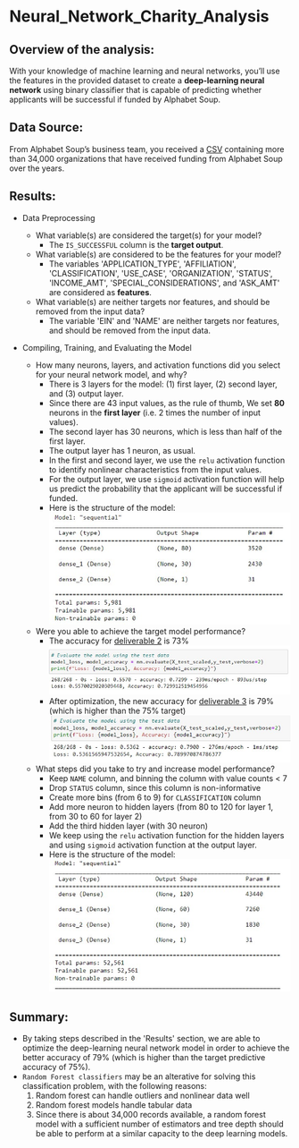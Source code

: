 # Neural_Network_Charity_Analysis

## Overview of the analysis:
With your knowledge of machine learning and neural networks, you’ll use the features in the provided dataset to create a **deep-learning neural network** using binary classifier that is capable of predicting whether applicants will be successful if funded by Alphabet Soup.

## Data Source:
From Alphabet Soup’s business team, you received a [CSV](./Resources/charity_data.csv) containing more than 34,000 organizations that have received funding from Alphabet Soup over the years.

## Results:
* Data Preprocessing
    * What variable(s) are considered the target(s) for your model?
        * The `IS_SUCCESSFUL` column is the **target output**.
    * What variable(s) are considered to be the features for your model?
        * The variables 'APPLICATION_TYPE', 'AFFILIATION', 'CLASSIFICATION', 'USE_CASE', 'ORGANIZATION', 'STATUS', 'INCOME_AMT', 'SPECIAL_CONSIDERATIONS', and 'ASK_AMT' are considered as **features**.
    * What variable(s) are neither targets nor features, and should be removed from the input data?
        * The variable 'EIN' and 'NAME' are neither targets nor features, and should be removed from the input data.

* Compiling, Training, and Evaluating the Model
    * How many neurons, layers, and activation functions did you select for your neural network model, and why?
        * There is 3 layers for the model: (1) first layer, (2) second layer, and (3) output layer.
        * Since there are 43 input values, as the rule of thumb, We set **80** neurons in the **first layer** (i.e. 2 times the number of input values).
        * The second layer has 30 neurons, which is less than half of the first layer.
        * The output layer has 1 neuron, as usual.
        * In the first and second layer, we use the `relu` activation function to identify nonlinear characteristics from the input values.
        * For the output layer, we use `sigmoid` activation function will help us predict the probability that the applicant will be successful if funded.
        * Here is the structure of the model:
        ![D2_model](./Resources/D2_Model.jpg)
    * Were you able to achieve the target model performance?
        * The accuracy for [deliverable 2](AlphabetSoupCharity.ipynb) is 73%
        ![D2_accuracy](./Resources/D2_accuracy.jpg)
        * After optimization, the new accuracy for [deliverable 3](AlphabetSoupCharity_Optimization.ipynb) is 79% (which is higher than the 75% target)
        ![D3_accuracy](./Resources/D3_accuracy.jpg)
    * What steps did you take to try and increase model performance?
        * Keep `NAME` column, and binning the column with value counts < 7
        * Drop `STATUS` column, since this column is non-informative
        * Create more bins (from 6 to 9) for `CLASSIFICATION` column
        * Add more neuron to hidden layers (from 80 to 120 for layer 1, from 30 to 60 for layer 2)
        * Add the third hidden layer (with 30 neuron)
        * We keep using the  `relu` activation function for the hidden layers and using `sigmoid` activation function at the output layer.
        * Here is the structure of the model:
        ![D3_model](./Resources/D3_Model.jpg)

## Summary:
* By taking steps described in the 'Results' section, we are able to optimize the deep-learning neural network model in order to achieve the better accuracy of 79% (which is higher than the target predictive accuracy of 75%).
* `Random Forest classifiers` may be an alterative for solving this classification problem, with the following reasons:
    1. Random forest can handle outliers and nonlinear data well
    2. Random forest models handle tabular data
    3. Since there is about 34,000 records available, a random forest model with a sufficient number of estimators and tree depth should be able to perform at a similar capacity to the deep learning models.
